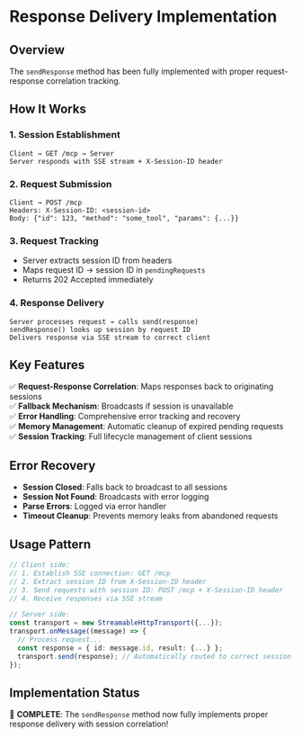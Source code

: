 # Response Delivery Implementation

## Overview

The `sendResponse` method has been fully implemented with proper request-response correlation tracking.

## How It Works

### 1. Session Establishment
```
Client → GET /mcp → Server
Server responds with SSE stream + X-Session-ID header
```

### 2. Request Submission
```
Client → POST /mcp 
Headers: X-Session-ID: <session-id>
Body: {"id": 123, "method": "some_tool", "params": {...}}
```

### 3. Request Tracking
- Server extracts session ID from headers
- Maps request ID → session ID in `pendingRequests`
- Returns 202 Accepted immediately

### 4. Response Delivery
```
Server processes request → calls send(response)
sendResponse() looks up session by request ID
Delivers response via SSE stream to correct client
```

## Key Features

✅ **Request-Response Correlation**: Maps responses back to originating sessions  
✅ **Fallback Mechanism**: Broadcasts if session is unavailable  
✅ **Error Handling**: Comprehensive error tracking and recovery  
✅ **Memory Management**: Automatic cleanup of expired pending requests  
✅ **Session Tracking**: Full lifecycle management of client sessions  

## Error Recovery

- **Session Closed**: Falls back to broadcast to all sessions
- **Session Not Found**: Broadcasts with error logging
- **Parse Errors**: Logged via error handler
- **Timeout Cleanup**: Prevents memory leaks from abandoned requests

## Usage Pattern

```typescript
// Client side:
// 1. Establish SSE connection: GET /mcp
// 2. Extract session ID from X-Session-ID header
// 3. Send requests with session ID: POST /mcp + X-Session-ID header
// 4. Receive responses via SSE stream

// Server side:
const transport = new StreamableHttpTransport({...});
transport.onMessage((message) => {
  // Process request...
  const response = { id: message.id, result: {...} };
  transport.send(response); // Automatically routed to correct session!
});
```

## Implementation Status

🎯 **COMPLETE**: The `sendResponse` method now fully implements proper response delivery with session correlation!